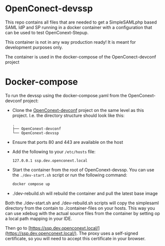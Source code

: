# OpenConect-devssp

This repo contains all files that are needed to get a SimpleSAMLphp based SAML IdP and SP running in a docker container with a configuration that can be used to test OpenConext-Stepup.

This container is not in any way production ready! It is meant for development purposes only. 

The container is used in the docker-compose of the OpenConect-devconf project

# Docker-compose
To run the devssp using the docker-compose.yaml from the OpenConext-devconf project:

- Clone the [OpenConext-devconf](https://github.com/OpenConext/OpenConext-devconf) project on the same level as this project. I.e. the directory structure should look like this:
    ```
    .
    ├── OpenConext-devconf
    └── OpenConext-devssp
    ```
- Ensure that ports 80 and 443 are available on the host
- Add the following to your `/etc/hosts` file:
    ```
    127.0.0.1 ssp.dev.openconext.local
    ```  

- Start the container from the root of OpenConext-devssp. You can use the `./dev-start.sh` script or run the following command:

  ```bash
  docker compose up
  ```
  
- ./dev-rebuild.sh will rebuild the container and pull the latest base image

Both the ./dev-start.sh and ./dev-rebuild.sh scripts will copy the simplesaml directory from the contain to ./container-files on your hosts. This way you can use xdebug with the actual source files from the container by setting op a local path mapping in your IDE. 

Then go to [https://ssp.dev.openconext.local/](https://ssp.dev.openconext.local/). The proxy uses a self-signed certificate, so you will need to accept this certificate in your browser.


